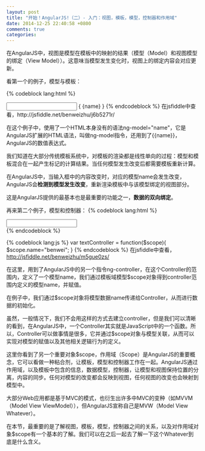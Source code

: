 ```yaml
---
layout: post
title: "开始！AngularJS!（二）- 入门：视图，模板，模型，控制器和作用域"
date: 2014-12-25 22:40:58 +0800
comments: true
categories: 
---
```


在AngularJS中，视图是模型在模板中的映射的结果（模型（Model）和视图模型的绑定（View Model））。这意味当模型发生变化时，视图上的绑定内容会对应更新。

看第一个的例子，模型与模板：

{% codeblock lang:html %}
<body ng-app>
    <input type="text" ng-model="name"/> 
    { {name} }
</body>
{% endcodeblock %}
在jsfiddle中查看，http://jsfiddle.net/benweizhu/j6b5271r/

在这个例子中，使用了一个HTML本身没有的语法ng-model="name"，它是AngularJS扩展的HTML语法，叫做ng-model指令，还用到了{{name}}，AngularJS的数值表达式。

我们知道在大部分传统模板系统中，对模板的渲染都是线性单向的过程：模型和模板混合在一起产生标记的计算结果。当任何模型发生改变后都需要模板重新计算。

在AngularJS中，当输入框中的内容改变时，对应的模型name会发生改变，AngularJS会**检测到模型发生改变**，重新渲染模板中与该模型绑定的视图部分。

这是AngularJS提供的最基本也是最重要的功能之一，**数据的双向绑定**。

再来第二个例子，模型和控制器：
{% codeblock lang:html %}
<body ng-app>
    <div ng-controller="textController">
         <input type="text" ng-model="name"/>
    </div>
</body>
{% endcodeblock %}

{% codeblock lang:js %}
var textController = function($scope){
    $scope.name="benwei";
}
{% endcodeblock %}
在jsfiddle中查看，http://jsfiddle.net/benweizhu/m5gue0zs/

在这里，用到了AngularJS中的另一个指令ng-controller，在这个Controller的范围内，定义了一个模型name，我们通过模板域模型$scope对象得到controller范围内定义的模型name，并赋值。

在例子中，我们通过$scope对象将模型数据name传递给Controller，从而进行数据的初始化。

虽然，一般情况下，我们不会用这样的方式去建立controller，但是我们可以清晰的看到，在AngularJS中，一个Controller其实就是JavaScript中的一个函数。所以，Controller可以做事情是很多，它并通过$scope对象与模型关联，从而可以实现对模型的赋值以及其他相关逻辑行为的定义。

这里你看到了另一个重要对象$scope，作用域（Scope）是AngularJS的重要概念，它可以看做一种粘合剂，让模板，模型和控制器工作在一起。AngularJS通过作用域，以及模板中包含的信息，数据模型，控制器，让模型和视图保持位置的分离，内容的同步。任何对模型的改变都会反映到视图，任何视图的改变也会映射到模型中。

大部分Web应用都是基于MVC的模式，也衍生出许多中MVC的变种（如MVVM（Model View ViewModel）），但AngularJS宣称自己是MVW（Model View Whatever）。

在本节，最重要的是了解视图，模板，模型，控制器之间的关系，以及对作用域对象$scope有一个基本的了解。我们可以在之后一起去了解一下这个Whatever到底是什么含义。